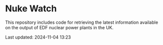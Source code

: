 # Nuke Watch

This repository includes code for retrieving the latest information available on the output of EDF nuclear power plants in the UK.

Last updated: 2024-11-04 13:23